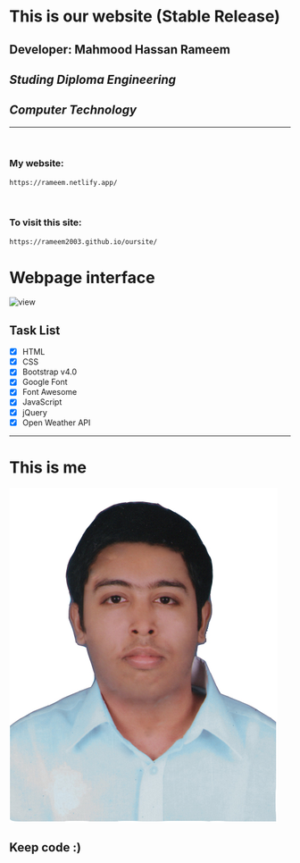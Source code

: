 # This is our website (Stable Release)
## Developer: Mahmood Hassan Rameem
## _Studing Diploma Engineering_
## _Computer Technology_

___

<br>

### My website:
```
https://rameem.netlify.app/
```

<br>

### To visit this site: 
```
https://rameem2003.github.io/oursite/
```

# Webpage interface
![view](./img/view.png)

## Task List

- [x] HTML
- [x] CSS
- [x] Bootstrap v4.0
- [x] Google Font
- [x] Font Awesome
- [x] JavaScript
- [x] jQuery
- [x] Open Weather API
---

# This is me
![profile](./img/gallery/me.jpg)
## Keep code :)
